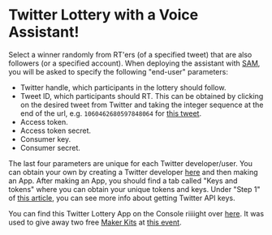 # Twitter Lottery with a Voice Assistant!

Select a winner randomly from RT'ers (of a specified tweet) that are also followers (or a specified account).
When deploying the assistant with [SAM](https://snips.gitbook.io/getting-started/installation), you will be asked to specify the following "end-user" parameters:
- Twitter handle, which participants in the lottery should follow.
- Tweet ID, which participants should RT. This can be obtained by clicking on the desired tweet from Twitter and taking the integer sequence at the end of the url, e.g. `1060462680597848064` for [this tweet](https://twitter.com/snips/status/1060462680597848064).
- Access token.
- Access token secret.
- Consumer key.
- Consumer secret.

The last four parameters are unique for each Twitter developer/user. 
You can obtain your own by creating a Twitter developer [here](https://developer.twitter.com) and then making an App.
After making an App, you should find a tab called "Keys and tokens" where you can obtain your unique tokens and keys.
Under "Step 1" of [this article](http://adilmoujahid.com/posts/2014/07/twitter-analytics/), you can see more info about getting Twitter API keys.

You can find this Twitter Lottery App on the Console riiiight over [here](https://console.snips.ai/store/en/skill_g7pX7N2oM87). It was used to give away two free [Maker Kits](https://makers.snips.ai/kit/) at [this event](https://www.hardwarepioneers.com/2018-events/l-the-impact-of-ai-and-ml-on-iot).
